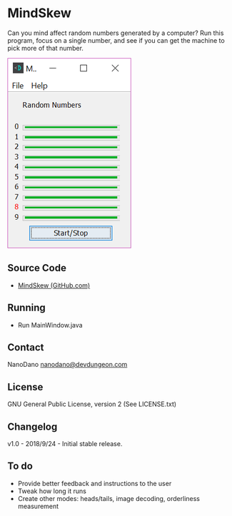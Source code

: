 MindSkew
==================

Can you mind affect random numbers generated by a computer?
Run this program, focus on a single number, and see if you can
get the machine to pick more of that number.

![Screenshot of main window](screenshots/MainWindow.png)

Source Code
-----------
* [MindSkew (GitHub.com)](https://www.github.com/DevDungeon/MindSkew)

Running
-------
* Run MainWindow.java

Contact
-------
NanoDano <nanodano@devdungeon.com>

License
-------
GNU General Public License, version 2 (See LICENSE.txt)

Changelog
---------
v1.0 - 2018/9/24 - Initial stable release.


To do
-----
* Provide better feedback and instructions to the user
* Tweak how long it runs
* Create other modes: heads/tails, image decoding, orderliness measurement
